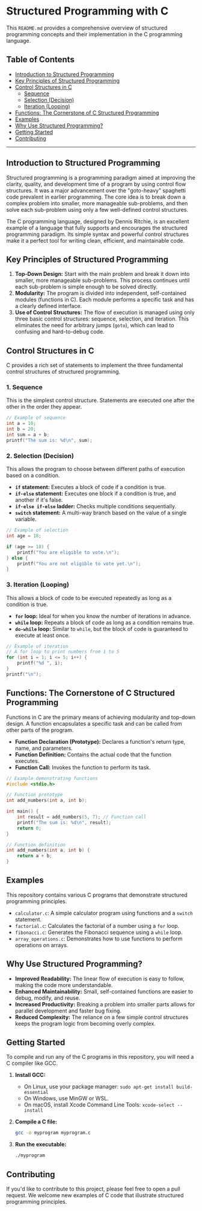 # Structured Programming with C

This `README.md` provides a comprehensive overview of structured programming concepts and their implementation in the C programming language.

## Table of Contents

  - [Introduction to Structured Programming](https://www.google.com/search?q=%23introduction-to-structured-programming)
  - [Key Principles of Structured Programming](https://www.google.com/search?q=%23key-principles-of-structured-programming)
  - [Control Structures in C](https://www.google.com/search?q=%23control-structures-in-c)
      - [Sequence](https://www.google.com/search?q=%23sequence)
      - [Selection (Decision)](https://www.google.com/search?q=%23selection-decision)
      - [Iteration (Looping)](https://www.google.com/search?q=%23iteration-looping)
  - [Functions: The Cornerstone of C Structured Programming](https://www.google.com/search?q=%23functions-the-cornerstone-of-c-structured-programming)
  - [Examples](https://www.google.com/search?q=%23examples)
  - [Why Use Structured Programming?](https://www.google.com/search?q=%23why-use-structured-programming)
  - [Getting Started](https://www.google.com/search?q=%23getting-started)
  - [Contributing](https://www.google.com/search?q=%23contributing)

-----

## Introduction to Structured Programming

Structured programming is a programming paradigm aimed at improving the clarity, quality, and development time of a program by using control flow structures. It was a major advancement over the "goto-heavy" spaghetti code prevalent in earlier programming. The core idea is to break down a complex problem into smaller, more manageable sub-problems, and then solve each sub-problem using only a few well-defined control structures.

The C programming language, designed by Dennis Ritchie, is an excellent example of a language that fully supports and encourages the structured programming paradigm. Its simple syntax and powerful control structures make it a perfect tool for writing clean, efficient, and maintainable code.

## Key Principles of Structured Programming

1.  **Top-Down Design:** Start with the main problem and break it down into smaller, more manageable sub-problems. This process continues until each sub-problem is simple enough to be solved directly.
2.  **Modularity:** The program is divided into independent, self-contained modules (functions in C). Each module performs a specific task and has a clearly defined interface.
3.  **Use of Control Structures:** The flow of execution is managed using only three basic control structures: sequence, selection, and iteration. This eliminates the need for arbitrary jumps (`goto`), which can lead to confusing and hard-to-debug code.

## Control Structures in C

C provides a rich set of statements to implement the three fundamental control structures of structured programming.

### 1\. Sequence

This is the simplest control structure. Statements are executed one after the other in the order they appear.

```c
// Example of sequence
int a = 10;
int b = 20;
int sum = a + b;
printf("The sum is: %d\n", sum);
```

### 2\. Selection (Decision)

This allows the program to choose between different paths of execution based on a condition.

  - **`if` statement:** Executes a block of code if a condition is true.
  - **`if-else` statement:** Executes one block if a condition is true, and another if it's false.
  - **`if-else if-else` ladder:** Checks multiple conditions sequentially.
  - **`switch` statement:** A multi-way branch based on the value of a single variable.

<!-- end list -->

```c
// Example of selection
int age = 18;

if (age >= 18) {
    printf("You are eligible to vote.\n");
} else {
    printf("You are not eligible to vote yet.\n");
}
```

### 3\. Iteration (Looping)

This allows a block of code to be executed repeatedly as long as a condition is true.

  - **`for` loop:** Ideal for when you know the number of iterations in advance.
  - **`while` loop:** Repeats a block of code as long as a condition remains true.
  - **`do-while` loop:** Similar to `while`, but the block of code is guaranteed to execute at least once.

<!-- end list -->

```c
// Example of iteration
// A for loop to print numbers from 1 to 5
for (int i = 1; i <= 5; i++) {
    printf("%d ", i);
}
printf("\n");
```

## Functions: The Cornerstone of C Structured Programming

Functions in C are the primary means of achieving modularity and top-down design. A function encapsulates a specific task and can be called from other parts of the program.

  - **Function Declaration (Prototype):** Declares a function's return type, name, and parameters.
  - **Function Definition:** Contains the actual code that the function executes.
  - **Function Call:** Invokes the function to perform its task.

<!-- end list -->

```c
// Example demonstrating functions
#include <stdio.h>

// Function prototype
int add_numbers(int a, int b);

int main() {
    int result = add_numbers(5, 7); // Function call
    printf("The sum is: %d\n", result);
    return 0;
}

// Function definition
int add_numbers(int a, int b) {
    return a + b;
}
```

## Examples

This repository contains various C programs that demonstrate structured programming principles.

  - `calculator.c`: A simple calculator program using functions and a `switch` statement.
  - `factorial.c`: Calculates the factorial of a number using a `for` loop.
  - `fibonacci.c`: Generates the Fibonacci sequence using a `while` loop.
  - `array_operations.c`: Demonstrates how to use functions to perform operations on arrays.

## Why Use Structured Programming?

  - **Improved Readability:** The linear flow of execution is easy to follow, making the code more understandable.
  - **Enhanced Maintainability:** Small, self-contained functions are easier to debug, modify, and reuse.
  - **Increased Productivity:** Breaking a problem into smaller parts allows for parallel development and faster bug fixing.
  - **Reduced Complexity:** The reliance on a few simple control structures keeps the program logic from becoming overly complex.

## Getting Started

To compile and run any of the C programs in this repository, you will need a C compiler like GCC.

1.  **Install GCC:**

      - On Linux, use your package manager: `sudo apt-get install build-essential`
      - On Windows, use MinGW or WSL.
      - On macOS, install Xcode Command Line Tools: `xcode-select --install`

2.  **Compile a C file:**

    ```bash
    gcc -o myprogram myprogram.c
    ```

3.  **Run the executable:**

    ```bash
    ./myprogram
    ```

## Contributing

If you'd like to contribute to this project, please feel free to open a pull request. We welcome new examples of C code that illustrate structured programming principles.